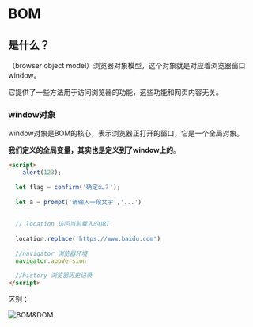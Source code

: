 # BOM

## 是什么？

（browser object model）浏览器对象模型，这个对象就是对应着浏览器窗口window。

它提供了一些方法用于访问浏览器的功能，这些功能和网页内容无关。



### window对象

window对象是BOM的核心，表示浏览器正打开的窗口，它是一个全局对象。

**我们定义的全局变量，其实也是定义到了window上的**。



```html
<script>
	alert(123);
  
  let flag = confirm('确定么？');
  
  let a = prompt('请输入一段文字','...')
  
  
  // location 访问当前载入的URI
  
  location.replace('https://www.baidu.com')
  
  //navigator 浏览器环境
  navigator.appVersion
   
  //history 浏览器历史记录
</script>
```





区别：

![BOM&DOM](/Users/touitsuchou/Documents/workspace/banyuan/课件/前端基础/img/BOM&DOM.png)